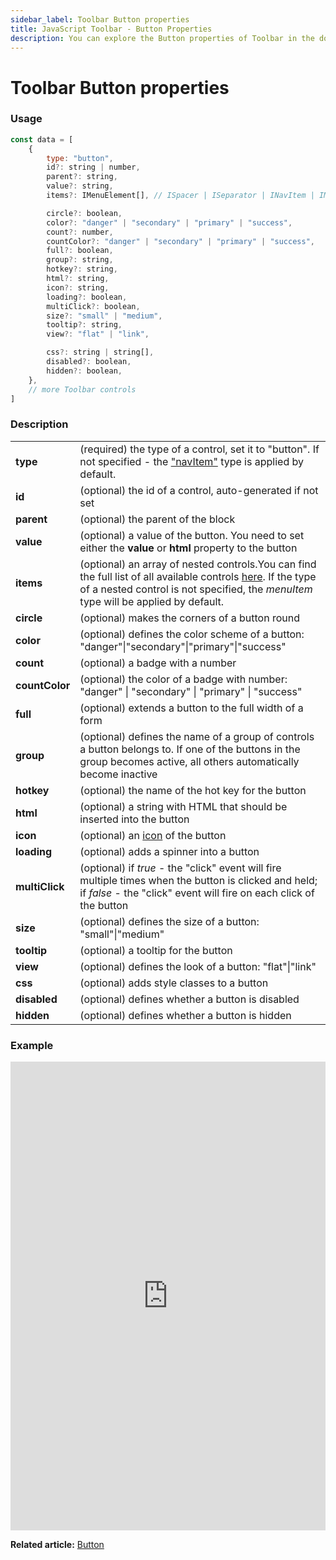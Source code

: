 ```yaml
---
sidebar_label: Toolbar Button properties
title: JavaScript Toolbar - Button Properties 
description: You can explore the Button properties of Toolbar in the documentation of the DHTMLX JavaScript UI library. Browse developer guides and API reference, try out code examples and live demos, and download a free 30-day evaluation version of DHTMLX Suite.
---
```


# Toolbar Button properties

### Usage

~~~js
const data = [
    {
        type: "button",
        id?: string | number,
        parent?: string,
        value?: string,
        items?: IMenuElement[], // ISpacer | ISeparator | INavItem | IMenuItem | ICustomHTML

        circle?: boolean,
        color?: "danger" | "secondary" | "primary" | "success",
        count?: number,
        countColor?: "danger" | "secondary" | "primary" | "success",
        full?: boolean,
        group?: string,
        hotkey?: string,
        html?: string,
        icon?: string,
        loading?: boolean,
        multiClick?: boolean,
        size?: "small" | "medium",
        tooltip?: string,
        view?: "flat" | "link",

        css?: string | string[],
        disabled?: boolean,
        hidden?: boolean,
    },
    // more Toolbar controls
]
~~~

### Description

<table>
    <tbody>
        <tr>
            <td><b>type</b></td>
            <td>(required) the type of a control, set it to "button". If not specified - the <a href="../../navitem/">"navItem"</a> type is applied by default.</td>
        </tr>
        <tr>
            <td><b>id</b></td>
            <td>(optional) the id of a control, auto-generated if not set</td>
        </tr>
        <tr>
            <td><b>parent</b></td>
            <td>(optional) the parent of the block</td>
        </tr>
        <tr>
            <td><b>value</b></td>
            <td>(optional) a value of the button. You need to set either the <b>value</b> or <b>html</b> property to the button</td>
        </tr>
        <tr>
            <td><b>items</b></td>
            <td>(optional) an array of nested controls.You can find the full list of all available controls <a href="../../../menu/configuring_menu_items/">here</a>. If the type of a nested control is not specified, the <i>menuItem</i> type will be applied by default.</td>
        </tr>
        <tr>
            <td><b>circle</b></td>
            <td>(optional) makes the corners of a button round</td>
        </tr>
        <tr>
            <td><b>color</b></td>
            <td>(optional) defines the color scheme of a button: "danger"|"secondary"|"primary"|"success"</td>
        </tr>
        <tr>
            <td><b>count</b></td>
            <td>(optional) a badge with a number</td>
        </tr>
        <tr>
            <td><b>countColor</b></td>
            <td>(optional) the color of a badge with number: "danger" | "secondary" | "primary" | "success"</td>
        </tr>
        <tr>
            <td><b>full</b></td>
            <td>(optional) extends a button to the full width of a form</td>
        </tr>
        <tr>
            <td><b>group</b></td>
            <td>(optional) defines the name of a group of controls a button belongs to. If one of the buttons in the group becomes active, all others automatically become inactive</td>
        </tr>
        <tr>
            <td><b>hotkey</b></td>
            <td>(optional) the name of the hot key for the button</td>
        </tr>
        <tr>
            <td><b>html</b></td>
            <td>(optional) a string with HTML that should be inserted into the button</td>
        </tr>
        <tr>
            <td><b>icon</b></td>
            <td>(optional) an <a href="../../button/#adding-an-icon">icon</a> of the button</td>
        </tr>
        <tr>
            <td><b>loading</b></td>
            <td>(optional) adds a spinner into a button</td>
        </tr>
        <tr>
            <td><b>multiClick</b></td>
            <td>(optional) if <i>true</i> - the "click" event will fire multiple times when the button is clicked and held; if <i>false</i> - the "click" event will fire on each click of the button</td>
        </tr>
        <tr>
            <td><b>size</b></td>
            <td>(optional) defines the size of a button: "small"|"medium"</td>
        </tr>
        <tr>
            <td><b>tooltip</b></td>
            <td>(optional) a tooltip for the button</td>
        </tr>
        <tr>
            <td><b>view</b></td>
            <td>(optional) defines the look of a button: "flat"|"link"</td>
        </tr>
        <tr>
            <td><b>css</b></td>
            <td>(optional) adds style classes to a button</td>
        </tr>
        <tr>
            <td><b>disabled</b></td>
            <td>(optional) defines whether a button is disabled</td>
        </tr>
        <tr>
            <td><b>hidden</b></td>
            <td>(optional) defines whether a button is hidden</td>
        </tr>
    </tbody>
</table>

### Example

<iframe src="https://snippet.dhtmlx.com/7aysw3gb?mode=js" frameborder="0" class="snippet_iframe" width="100%" height="750"></iframe>

**Related article:** [Button](toolbar/button.md)
